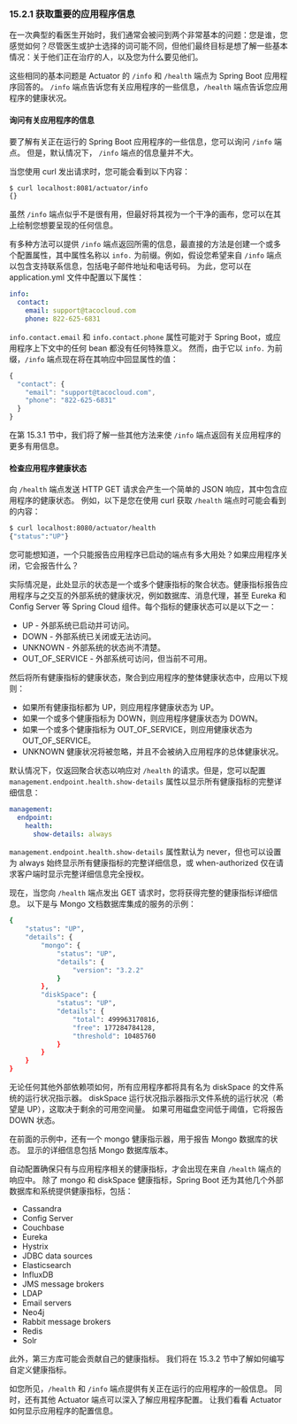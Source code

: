 ### 15.2.1 获取重要的应用程序信息

在一次典型的看医生开始时，我们通常会被问到两个非常基本的问题：您是谁，您感觉如何？尽管医生或护士选择的词可能不同，但他们最终目标是想了解一些基本情况：关于他们正在治疗的人，以及您为什么要见他们。

这些相同的基本问题是 Actuator 的 `/info` 和 `/health` 端点为 Spring Boot 应用程序回答的。 `/info` 端点告诉您有关应用程序的一些信息，`/health` 端点告诉您应用程序的健康状况。

#### 询问有关应用程序的信息

要了解有关正在运行的 Spring Boot 应用程序的一些信息，您可以询问 `/info` 端点。 但是，默认情况下， `/info` 端点的信息量并不大。

当您使用 curl 发出请求时，您可能会看到以下内容：

```bash
$ curl localhost:8081/actuator/info
{}
```

虽然 `/info` 端点似乎不是很有用，但最好将其视为一个干净的画布，您可以在其上绘制您想要呈现的任何信息。

有多种方法可以提供 `/info` 端点返回所需的信息，最直接的方法是创建一个或多个配置属性，其中属性名称以 `info.` 为前缀。例如，假设您希望来自 `/info` 端点以包含支持联系信息，包括电子邮件地址和电话号码。 为此，您可以在 application.yml 文件中配置以下属性：

```yaml
info:
  contact:
    email: support@tacocloud.com
    phone: 822-625-6831
```

`info.contact.email` 和 `info.contact.phone` 属性可能对于 Spring Boot，或应用程序上下文中的任何 bean 都没有任何特殊意义。 然而，由于它以 `info.` 为前缀，`/info` 端点现在将在其响应中回显属性的值：

```javascript
{
  "contact": {
    "email": "support@tacocloud.com",
    "phone": "822-625-6831"
  }
}
```

在第 15.3.1 节中，我们将了解一些其他方法来使 `/info` 端点返回有关应用程序的更多有用信息。

#### 检查应用程序健康状态

向 `/health` 端点发送 HTTP GET 请求会产生一个简单的 JSON 响应，其中包含应用程序的健康状态。 例如，以下是您在使用 curl 获取 `/health` 端点时可能会看到的内容：

```bash
$ curl localhost:8080/actuator/health
{"status":"UP"}
```

您可能想知道，一个只能报告应用程序已启动的端点有多大用处？如果应用程序关闭，它会报告什么？

实际情况是，此处显示的状态是一个或多个健康指标的聚合状态。健康指标报告应用程序与之交互的外部系统的健康状况，例如数据库、消息代理，甚至 Eureka 和 Config Server 等 Spring Cloud 组件。每个指标的健康状态可以是以下之一：

* UP - 外部系统已启动并可访问。
* DOWN - 外部系统已关闭或无法访问。
* UNKNOWN - 外部系统的状态尚不清楚。
* OUT\_OF\_SERVICE - 外部系统可访问，但当前不可用。

然后将所有健康指标的健康状态，聚合到应用程序的整体健康状态中，应用以下规则：

* 如果所有健康指标都为 UP，则应用程序健康状态为 UP。
* 如果一个或多个健康指标为 DOWN，则应用程序健康状态为 DOWN。
* 如果一个或多个健康指标为 OUT\_OF\_SERVICE，则应用健康状态为 OUT\_OF\_SERVICE。
* UNKNOWN 健康状况将被忽略，并且不会被纳入应用程序的总体健康状况。

默认情况下，仅返回聚合状态以响应对 `/health` 的请求。但是，您可以配置 `management.endpoint.health.show-details` 属性以显示所有健康指标的完整详细信息：

```yaml
management:
  endpoint:
    health:
      show-details: always
```

`management.endpoint.health.show-details` 属性默认为 never，但也可以设置为 always 始终显示所有健康指标的完整详细信息，或 when-authorized 仅在请求客户端时显示完整详细信息完全授权。

现在，当您向 `/health` 端点发出 GET 请求时，您将获得完整的健康指标详细信息。 以下是与 Mongo 文档数据库集成的服务的示例：

```bash
{
    "status": "UP",
    "details": {
        "mongo": {
            "status": "UP",
            "details": {
                "version": "3.2.2"
            }
        },
        "diskSpace": {
            "status": "UP",
            "details": {
                "total": 499963170816,
                "free": 177284784128,
                "threshold": 10485760
            }
        }
    }
}
```

无论任何其他外部依赖项如何，所有应用程序都将具有名为 diskSpace 的文件系统的运行状况指示器。 diskSpace 运行状况指示器指示文件系统的运行状况（希望是 UP），这取决于剩余的可用空间量。 如果可用磁盘空间低于阈值，它将报告 DOWN 状态。

在前面的示例中，还有一个 mongo 健康指示器，用于报告 Mongo 数据库的状态。 显示的详细信息包括 Mongo 数据库版本。

自动配置确保只有与应用程序相关的健康指标，才会出现在来自 `/health` 端点的响应中。 除了 mongo 和 diskSpace 健康指标，Spring Boot 还为其他几个外部数据库和系统提供健康指标，包括：

* Cassandra
* Config Server
* Couchbase
* Eureka
* Hystrix
* JDBC data sources
* Elasticsearch
* InfluxDB
* JMS message brokers
* LDAP
* Email servers
* Neo4j
* Rabbit message brokers
* Redis
* Solr

此外，第三方库可能会贡献自己的健康指标。 我们将在 15.3.2 节中了解如何编写自定义健康指标。

如您所见，`/health` 和 `/info` 端点提供有关正在运行的应用程序的一般信息。 同时，还有其他 Actuator 端点可以深入了解应用程序配置。 让我们看看 Actuator 如何显示应用程序的配置信息。

